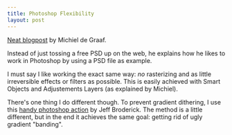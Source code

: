 ```yaml
---
title: Photoshop Flexibility
layout: post
---
```

[Neat blogpost](http://michieldegraaf.com/post/photoshop-flexibility) by Michiel de Graaf.

Instead of just tossing a free PSD up on the web, he explains how he likes to work in Photoshop by using a PSD file as example.

I must say I like working the exact same way: *no* rasterizing and as little irreversible effects or filters as possible. This is easily achieved with Smart Objects and Adjustements Layers (as explained by Michiel).

There's one thing I do different though. To prevent gradient dithering, I use this [handy photoshop action](http://dribbble.com/shots/499495-Remove-the-banding-of-Photoshop-Gradients) by Jeff Broderick. The method is a little different, but in the end it achieves the same goal: getting rid of ugly gradient "banding".